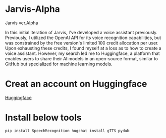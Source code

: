 # Jarvis-Alpha
Jarvis ver.Alpha

In this initial iteration of Jarvis, I've developed a voice assistant previously. Previously, I utilized the OpenAI API for its voice recognition capabilities, but was constrained by the free version's limited 100 credit allocation per user. Upon exhausting these credits, I found myself at a loss as to how to create a voice assistant. However, my search led me to Huggingface, a platform that enables users to share their AI models in an open-source format, similar to GitHub but specialized for machine learning models.
# Creat an account on Huggingface
[Huggingface]( <https://huggingface.co/> )
# Install below tools
```bash
pip install SpeechRecognition hugchat install gTTS pydub
```
